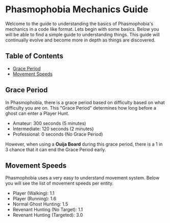 # Phasmophobia Mechanics Guide
Welcome to the guide to understanding the basics of Phasmophobia's mechanics in a code like format. Lets begin with some basics.
Below you will be able to find a simple guide to understanding things.
This guide will continually evolve and become more in depth as things are discovered.




## Table of Contents
- [Grace Period](#grace-period)
- [Movement Speeds](#movement-speeds)




## Grace Period
In Phasmophobia, there is a grace period based on difficulty based on what difficulty you are on.
This "Grace Period" determines how long before a ghost can enter a Player Hunt.
- Amateur: 300 seconds (5 minutes)
- Intermediate: 120 seconds (2 minutes)
- Professional: 0 seconds (No Grace Period)

However, when using a **Ouija Board** during this grace period, there is a 1 in 3 chance that it can end the
Grace Period early.




## Movement Speeds
Phasmophobia uses a very easy to understand movement system. Below you will see the list of movement speeds per entity.
- Player (Walking): 1.1
- Player (Running): 1.6
- Normal Ghost Hunting: 1.5
- Revenant Hunting (No Target): 1.1
- Revenant Hunting (Targeted): 3.0
